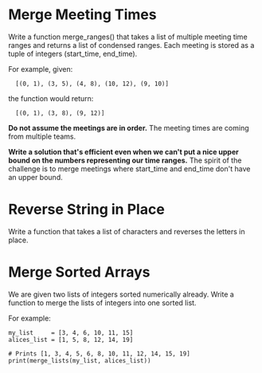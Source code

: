 # Merge Meeting Times

Write a function merge_ranges() that takes a list of multiple meeting time ranges and returns a list of condensed ranges. Each meeting is stored as a tuple of integers (start_time, end_time).

For example, given:

```
  [(0, 1), (3, 5), (4, 8), (10, 12), (9, 10)]
```

the function would return:

```
  [(0, 1), (3, 8), (9, 12)]
```

**Do not assume the meetings are in order.** The meeting times are coming from multiple teams.

**Write a solution that's efficient even when we can't put a nice upper bound on the numbers representing our time ranges.** The spirit of the challenge is to merge meetings where start_time and end_time don't have an upper bound.

# Reverse String in Place

Write a function that takes a list of characters and reverses the letters in place.

# Merge Sorted Arrays

We are given two lists of integers sorted numerically already. Write a function to merge the lists of integers into one sorted list.

For example:

```
my_list     = [3, 4, 6, 10, 11, 15]
alices_list = [1, 5, 8, 12, 14, 19]

# Prints [1, 3, 4, 5, 6, 8, 10, 11, 12, 14, 15, 19]
print(merge_lists(my_list, alices_list))
```
